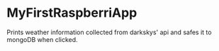 # MyFirstRaspberriApp
Prints weather information collected from darkskys' api and safes it to mongoDB when clicked. 

